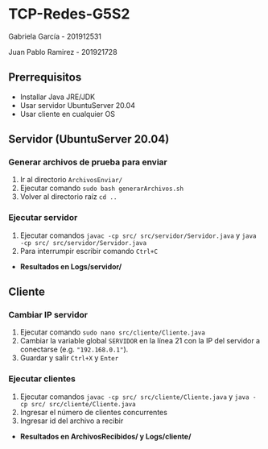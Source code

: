 # TCP-Redes-G5S2

Gabriela García - 201912531

Juan Pablo Ramirez - 201921728

## Prerrequisitos
- Installar Java JRE/JDK
- Usar servidor UbuntuServer 20.04
- Usar cliente en cualquier OS

## Servidor (UbuntuServer 20.04)
### Generar archivos de prueba para enviar
1. Ir al directorio ```ArchivosEnviar/```
2. Ejecutar comando ```sudo bash generarArchivos.sh```
3. Volver al directorio raíz ```cd ..```


### Ejecutar servidor
1. Ejecutar comandos ```javac -cp src/ src/servidor/Servidor.java``` y ```java -cp src/ src/servidor/Servidor.java```
3. Para interrumpir escribir comando ```Ctrl+C```

- **Resultados en Logs/servidor/**

## Cliente
### Cambiar IP servidor
1. Ejecutar comando ```sudo nano src/cliente/Cliente.java```
2. Cambiar la variable global ```SERVIDOR``` en la línea 21 con la IP del servidor a conectarse (e.g. ```"192.168.0.1"```).
3. Guardar y salir ```Ctrl+X``` y ```Enter```

### Ejecutar clientes
1. Ejecutar comandos ```javac -cp src/ src/cliente/Cliente.java``` y ```java -cp src/ src/cliente/Cliente.java```
3. Ingresar el número de clientes concurrentes
3. Ingresar id del archivo a recibir

- **Resultados en ArchivosRecibidos/ y Logs/cliente/**
